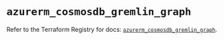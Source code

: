 # `azurerm_cosmosdb_gremlin_graph`

Refer to the Terraform Registry for docs: [`azurerm_cosmosdb_gremlin_graph`](https://registry.terraform.io/providers/hashicorp/azurerm/4.5.0/docs/resources/cosmosdb_gremlin_graph).
